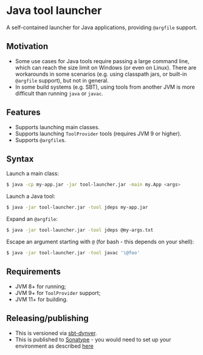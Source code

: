 # Java tool launcher

A self-contained launcher for Java applications, providing `@argfile` support.

## Motivation

- Some use cases for Java tools require passing a large command line, which can reach the size limit on Windows (or even on Linux). There are workarounds in some scenarios (e.g. using classpath jars, or built-in `@argfile` support), but not in general.
- In some build systems (e.g. SBT), using tools from another JVM is more difficult than running `java` or `javac`.

## Features

- Supports launching main classes.
- Supports launching `ToolProvider` tools (requires JVM 9 or higher).
- Supports `@argfile`s.

## Syntax

Launch a main class:

```sh
$ java -cp my-app.jar -jar tool-launcher.jar -main my.App <args>
```

Launch a Java tool:

```sh
$ java -jar tool-launcher.jar -tool jdeps my-app.jar
```

Expand an `@argfile`:

```sh
$ java -jar tool-launcher.jar -tool jdeps @my-args.txt
```

Escape an argument starting with `@` (for bash - this depends on your shell):

```sh
$ java -jar tool-launcher.jar -tool javac '\@foo'
```

## Requirements

- JVM 8+ for running;
- JVM 9+ for `ToolProvider` support;
- JVM 11+ for building.

## Releasing/publishing

- This is versioned via [sbt-dynver](https://github.com/dwijnand/sbt-dynver).
- This is published to [Sonatype](https://oss.sonatype.org) - you would need to set up your environment as described [here](https://www.scala-sbt.org/1.x/docs/Using-Sonatype.html)
